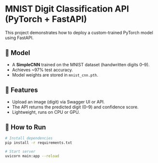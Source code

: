# MNIST Digit Classification API (PyTorch + FastAPI)
This project demonstrates how to deploy a custom-trained PyTorch model using FastAPI.

## 🔹 Model
- A **SimpleCNN** trained on the MNIST dataset (handwritten digits 0–9).
- Achieves ~97% test accuracy.
- Model weights are stored in `mnist_cnn.pth`.

## 🔹 Features
- Upload an image (digit) via Swagger UI or API.
- The API returns the predicted digit (0–9) and confidence score.
- Lightweight, runs on CPU or GPU.

## 🔹 How to Run
```bash
# Install dependencies
pip install -r requirements.txt

# Start server
uvicorn main:app --reload
